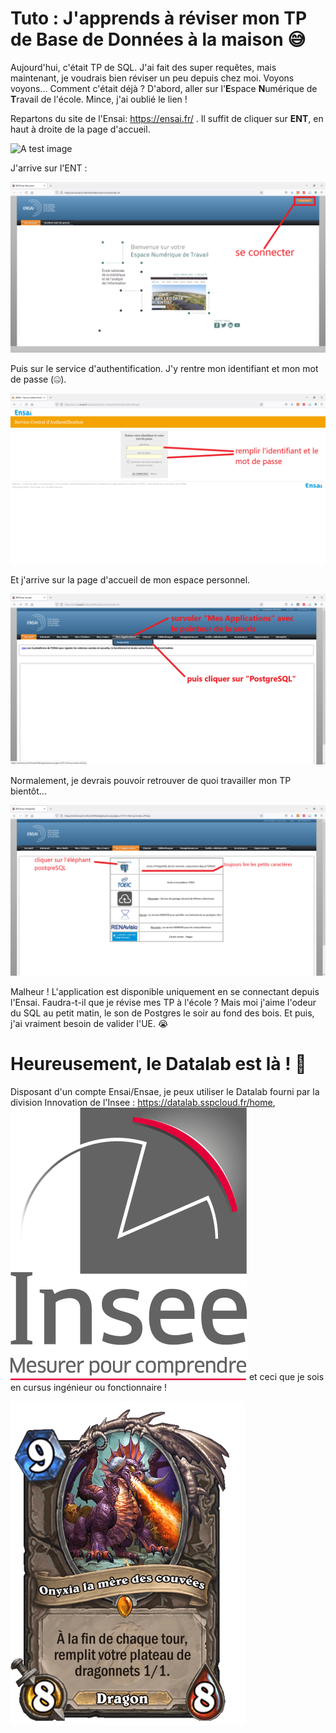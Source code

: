 # Tuto : J'apprends à réviser mon TP de Base de Données à la maison :sweat_smile:

Aujourd'hui, c'était TP de SQL. J'ai fait des super requêtes, mais maintenant, je voudrais bien réviser un peu depuis chez moi. Voyons voyons... Comment c'était déjà ? 
D'abord, aller sur l'**E**space **N**umérique de **T**ravail de l'école. Mince, j'ai oublié le lien !


Repartons du site de l'Ensai: https://ensai.fr/ . Il suffit de cliquer sur **ENT**, en haut à droite de la page d'accueil. 

![A test image](./img/Capture%20site%20ensai%20fl%C3%A8che.png)

J'arrive sur l'ENT :

![A test image](./img/Capture_ENT_accueil_fleche.PNG)

Puis sur le service d'authentification. J'y rentre mon identifiant et mon mot de passe (:zipper_mouth_face:). 

![ENT connexion](./img/Capture_ENT_connexion_fleche.png)

Et j'arrive sur la page d'accueil de mon espace personnel. 

![ENT accueil perso](./img/Capture_ENT_accueil_user_fleche.PNG)

Normalement, je devrais pouvoir retrouver de quoi travailler mon TP bientôt... 

![ENT Mes Applications](./img/Capture_Mes_Applications_fleche.PNG)

Malheur ! L'application est disponible uniquement en se connectant depuis l'Ensai. Faudra-t-il que je révise mes TP à l'école ?  Mais moi j'aime l'odeur du SQL au petit matin, le son de Postgres le soir au fond des bois. Et puis, j'ai vraiment besoin de valider l'UE. :sob:

# Heureusement, le Datalab est là ! :partying_face:

Disposant d'un compte Ensai/Ensae, je peux utiliser le Datalab fourni par la division Innovation de l'Insee : https://datalab.sspcloud.fr/home, 
![logo Insee](./img/INSEE_1.2_SIGNATURE.png)
et ceci que je sois en cursus ingénieur ou fonctionnaire ! 



![Onyxia mere des dragons](./img/Onyxia_mere_des_dragons.png)

